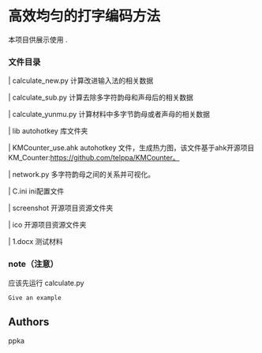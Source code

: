 # 高效均匀的打字编码方法
 
本项目供展示使用
 .
 
### 文件目录
 
| calculate_new.py 计算改进输入法的相关数据

| calculate_sub.py 计算去除多字符韵母和声母后的相关数据

| calculate_yunmu.py 计算材料中多字节韵母或者声母的相关数据

| lib  autohotkey 库文件夹

| KMCounter_use.ahk autohotkey 文件，生成热力图，该文件基于ahk开源项目KM_Counter:https://github.com/telppa/KMCounter。

| network.py 多字符韵母之间的关系并可视化。

| C.ini ini配置文件

| screenshot  开源项目资源文件夹

| ico  开源项目资源文件夹

| 1.docx  测试材料
 

 
### note（注意）
 
应该先运行 calculate.py
 
```
Give an example
```
 
## Authors
 
ppka
 

 
